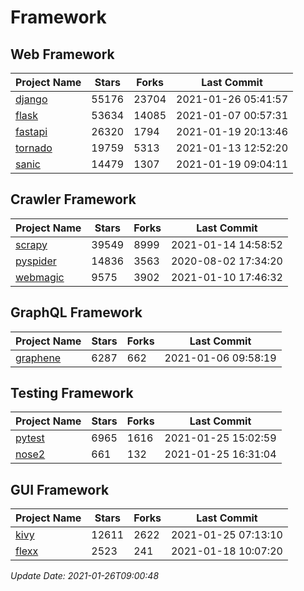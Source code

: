 # Framework

## Web Framework
| Project Name | Stars | Forks | Last Commit |
| ------------ | ----- | ----- | ----------- |
| [django](https://github.com/django/django) | 55176 | 23704 | 2021-01-26 05:41:57 |
| [flask](https://github.com/pallets/flask) | 53634 | 14085 | 2021-01-07 00:57:31 |
| [fastapi](https://github.com/tiangolo/fastapi) | 26320 | 1794 | 2021-01-19 20:13:46 |
| [tornado](https://github.com/tornadoweb/tornado) | 19759 | 5313 | 2021-01-13 12:52:20 |
| [sanic](https://github.com/sanic-org/sanic) | 14479 | 1307 | 2021-01-19 09:04:11 |

## Crawler Framework
| Project Name | Stars | Forks | Last Commit |
| ------------ | ----- | ----- | ----------- |
| [scrapy](https://github.com/scrapy/scrapy) | 39549 | 8999 | 2021-01-14 14:58:52 |
| [pyspider](https://github.com/binux/pyspider) | 14836 | 3563 | 2020-08-02 17:34:20 |
| [webmagic](https://github.com/code4craft/webmagic) | 9575 | 3902 | 2021-01-10 17:46:32 |

## GraphQL Framework
| Project Name | Stars | Forks | Last Commit |
| ------------ | ----- | ----- | ----------- |
| [graphene](https://github.com/graphql-python/graphene) | 6287 | 662 | 2021-01-06 09:58:19 |

## Testing Framework
| Project Name | Stars | Forks | Last Commit |
| ------------ | ----- | ----- | ----------- |
| [pytest](https://github.com/pytest-dev/pytest) | 6965 | 1616 | 2021-01-25 15:02:59 |
| [nose2](https://github.com/nose-devs/nose2) | 661 | 132 | 2021-01-25 16:31:04 |

## GUI Framework
| Project Name | Stars | Forks | Last Commit |
| ------------ | ----- | ----- | ----------- |
| [kivy](https://github.com/kivy/kivy) | 12611 | 2622 | 2021-01-25 07:13:10 |
| [flexx](https://github.com/flexxui/flexx) | 2523 | 241 | 2021-01-18 10:07:20 |

*Update Date: 2021-01-26T09:00:48*